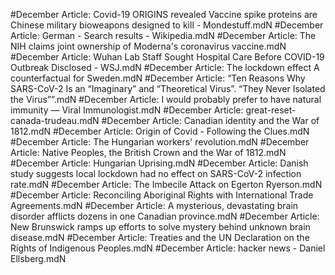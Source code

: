 #December
Article: Covid-19 ORIGINS revealed Vaccine spike proteins are Chinese military bioweapons designed to kill - Mondestuff.mdN
#December
Article: German - Search results - Wikipedia.mdN
#December
Article: The NIH claims joint ownership of Moderna's coronavirus vaccine.mdN
#December
Article: Wuhan Lab Staff Sought Hospital Care Before COVID-19 Outbreak Disclosed - WSJ.mdN
#December
Article: The lockdown effect A counterfactual for Sweden.mdN
#December
Article: “Ten Reasons Why SARS-CoV-2 Is an “Imaginary” and “Theoretical Virus”. “They Never Isolated the Virus””.mdN
#December
Article: I would probably prefer to have natural immunity — Viral Immunologist.mdN
#December
Article: great-reset-canada-trudeau.mdN
#December
Article: Canadian identity and the War of 1812.mdN
#December
Article: Origin of Covid - Following the Clues.mdN
#December
Article: The Hungarian workers' revolution.mdN
#December
Article: Native Peoples, the British Crown and the War of 1812.mdN
#December
Article: Hungarian Uprising.mdN
#December
Article: Danish study suggests local lockdown had no effect on SARS-CoV-2 infection rate.mdN
#December
Article: The Imbecile Attack on Egerton Ryerson.mdN
#December
Article: Reconciling Aboriginal Rights with International Trade Agreements.mdN
#December
Article: A mysterious, devastating brain disorder afflicts dozens in one Canadian province.mdN
#December
Article: New Brunswick ramps up efforts to solve mystery behind unknown brain disease.mdN
#December
Article: Treaties and the UN Declaration on the Rights of Indigenous Peoples.mdN
#December
Article: hacker news - Daniel Ellsberg.mdN
